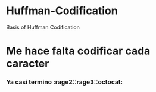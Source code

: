 # Huffman-Codification
Basis of Huffman Codification

# Me hace falta codificar cada caracter 
### Ya casi termino :rage2::rage3::octocat:
